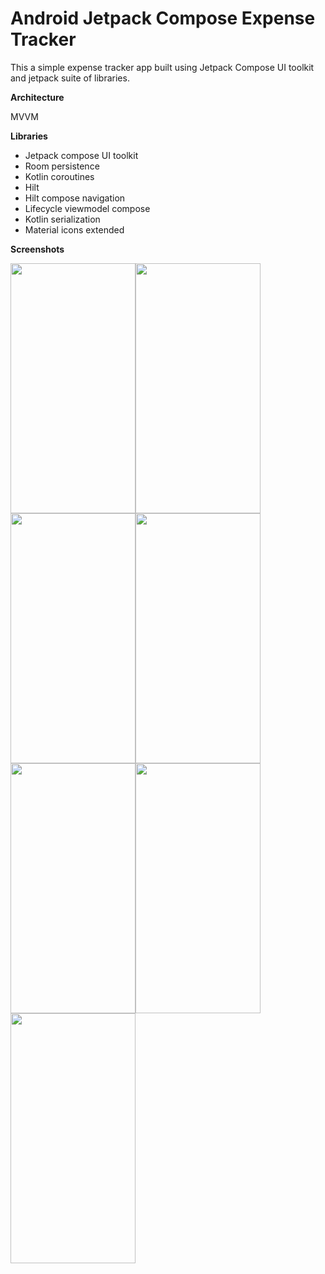 # Android Jetpack Compose Expense Tracker
This a simple expense tracker app built using Jetpack Compose UI toolkit and jetpack suite of libraries.

**Architecture**

MVVM

**Libraries**

- Jetpack compose UI toolkit
- Room persistence
- Kotlin coroutines
- Hilt
- Hilt compose navigation
- Lifecycle viewmodel compose
- Kotlin serialization
- Material icons extended

**Screenshots**

<img src="https://user-images.githubusercontent.com/40466166/134328937-537191cd-f01e-40b0-81a1-f7b55c87b418.png" width="200" height="400"><img src="https://user-images.githubusercontent.com/40466166/134328946-6e1efd0e-ef4b-4c11-aaf4-6c8d2f1f8134.png" width="200" height="400">
<img src="https://user-images.githubusercontent.com/40466166/134328969-b0dd9321-deea-49c2-81dc-49220eab5d4f.png" width="200" height="400"><img src="https://user-images.githubusercontent.com/40466166/134328958-f25074ec-018b-42a5-879b-ffbe0b35fdfb.png" width="200" height="400">
<img src="https://user-images.githubusercontent.com/40466166/134328962-cc134bea-1252-4283-9e06-33fb5ea31aea.png" width="200" height="400"><img src="https://user-images.githubusercontent.com/40466166/134328965-d4ed767e-68de-457b-a04c-48becc031931.png" width="200" height="400"><img src="https://user-images.githubusercontent.com/40466166/134328952-b7248980-9046-435c-9280-aba36f0a942e.png" width="200" height="400">

